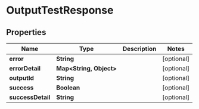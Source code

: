 # OutputTestResponse

## Properties
Name | Type | Description | Notes
------------ | ------------- | ------------- | -------------
**error** | **String** |  |  [optional]
**errorDetail** | **Map&lt;String, Object&gt;** |  |  [optional]
**outputId** | **String** |  |  [optional]
**success** | **Boolean** |  |  [optional]
**successDetail** | **String** |  |  [optional]
